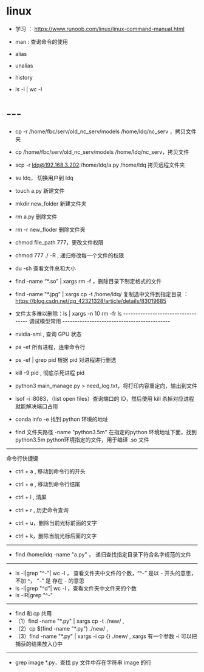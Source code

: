 # linux

* 学习 ： https://www.runoob.com/linux/linux-command-manual.html



* man : 查询命令的使用

* alias 
* unalias

* history

* ls -l | wc -l 









# ---












* cp -r /home/fbc/serv/old_nc_serv/models  /home/ldq/nc_serv ，拷贝文件夹
* cp  /home/fbc/serv/old_nc_serv/models  /home/ldq/nc_serv，拷贝文件
* scp -r ldq@192.168.3.202:/home/ldq/a.py   /home/ldq  拷贝远程文件夹
* su ldq， 切换用户到 ldq
* touch a.py 新建文件
* mkdir new_folder 新建文件夹
* rm a.py 删除文件
* rm -r new_floder 删除文件夹
* chmod file_path 777，更改文件权限
* chmod  777 ./ -R , 递归修改每一个文件的权限
* du -sh 查看文件总和大小

* find  -name “*.so” | xargs rm -f ，删除目录下制定格式的文件
* find -name "*.jpg" | xargs cp -t /home/ldq/ 复制选中文件到指定目录 ：https://blog.csdn.net/qq_42321328/article/details/83019685

* 文件太多难以删除：ls | xargs -n 10 rm -fr ls
----------------------------------- 调试模型常用 --------------------------------------------
* nvidia-smi , 查询 GPU 状态
* ps -ef 所有进程，连带命令行
* ps -ef | grep pid 根据 pid 对进程进行删选
* kill -9 pid , 彻底杀死进程 pid
* python3 main_manage.py > need_log.txt，将打印内容重定向，输出到文件
* lsof -i :8083，（list open files）查询端口的 ID，然后使用 kill 杀掉对应进程就能解决端口占用
* conda info -e 找到 python 环境的地址
* find 文件夹路径 -name "python3.5m" 在指定的python 环境地址下面，找到 python3.5m python环境指定的文件，用于编译 .so 文件
----------------------------------------------------------------------------------------------
命令行快捷键

* ctrl + a , 移动到命令行的开头
* ctrl + e , 移动到命令行结尾

* ctrl + l , 清屏
* ctrl + r , 历史命令查询 
 
* ctrl + u，删除当前光标前面的文字
* ctrl + k，删除当前光标后面的文字

----------------------------------------------------------------------------------------------
* find /home/ldq  -name "a.py" ， 递归查找指定目录下符合名字规范的文件
----------------------------------------------------------------------------------------------
* ls -l|grep "^-"| wc -l ， 查看文件夹中文件的个数，“^-” 是以 - 开头的意思，不加 ^， “-”  是 存在 - 的意思
* ls -l|grep "^d"| wc -l ，查看文件夹中文件夹的个数
* ls -lR|grep "^-" 
----------------------------------------------------------------------------------------------
* find 和 cp 共用
* （1）find -name "*.py" | xargs cp -t ./new/     ,  
* （2）cp $(find -name "*.py") ./new/                ,  
* （3）find -name "*.py" | xargs -i cp {} ./new/  , xargs 有一个参数 -i 可以把捕获的结果放入{}中
----------------------------------------------------------------------------------------------

* grep image *.py，查找 py 文件中存在字符串 image 的行